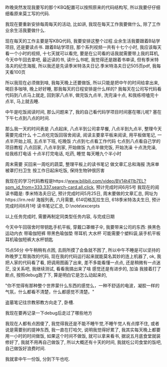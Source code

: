 昨晚突然发现我要写的那个KBQ配置可以按照原来的代码结构写, 所以我要仔仔细细看原来莫工写的代码.

我现在要重新安排每周每天的活动, 比如讲, 我现在每天工作我要做什么, 除了工作业余生活我要做什么.

现在每天的工作主要是写KBQ代码, 我要安排这整个过程.业余生活我要跟着B站学项目, 还是要读点书.
跟着B站学项目, 那个系列视频一共有十七个小时, 我应该每天看一个小时的视频, 十七天就可以看完, 要是在公司看的话我就需要带上我的耳机, 今天中午回去拿吧, 最近读的书, 读什么书呢, 我觉得还是跟着书单读, 但有季米特洛夫的纪念海报, 所以我还是先读季米特洛夫日记.季米特洛夫日记505页pdf, 我每天看100页

所以我现在必须做到啥, 我每天晚上还要做饭, 所以只能是把中午的时间给拿出来, 喝巨多咖啡, 晚上好好睡, 那我每天的日程安排是什么样的? 我每天在公司写代码看代码到八点马上就走, 回到家八点半, 做完饭九点半, 洗完澡十点, 和我栋唠嗑完十点半, 马上就去睡.

中午是吃饭阅读时间, 那么问题来了, 我的自己看代码学项目时间塞在哪儿呢? 塞在下午七点到八点的时间.

那么我一天的时间表是
八点起床, 
八点半到公司拿早餐, 
八点半到九点半, 整理今天需要完成什么
十二点吃完饭回宿舍阅读, 阅读主要拿平板来阅读, 用平板做笔记, 
一点半开始上班, 
五点半下班, 吃晚饭
六点到七点看工作代码
七点到八点看自己学的项目教程
八点回家, 
八点半到家, 开始做饭
九点半做完饭, 开始洗澡
十点洗完澡, 给我栋打电话
十点半打完电话, 吃药, 睡觉
每天睡九个半小时


周末需要
买回来一周吃的蔬菜, 
整理平板上的读书笔记
做文章汇总和海报
洗床单被罩打扫卫生
按工作日起床吃饭, 保持生物钟很厉害

我现在的学习代码教程是https://www.bilibili.com/video/BV14t411b7EL?spm_id_from=333.337.search-card.all.click, 预计完成时间6月5号
我现在的阅读书籍是: 季米特洛夫日记, 预计完成时间5月25日, 
周末要做的文章汇总, 网址为https://irn.red/
        海报列表, 六月需要, 614切格瓦拉生日, 618季米特洛夫生日, 预计完成时间6月1号
        读书笔记汇总, D:\note\excerpts

以上任务完成时, 需要再制定同类型任务内容, 与完成日期

今天中午回宿舍时带钥匙手机平板, 穿戴口罩帽子伞, 我要带来公司的东西:
换黑色运动内衣
带瑜伽短裤
带黑色瑜伽垫
带耳机
大水杯
可能需要个塑料袋,装手机平板耳机瑜伽短裤大水杯钥匙



15点56分
中午稍稍有点困, 去厕所摸了会鱼就不困了, 所以中午不睡是可以坚持的
昨晚罗工帮我改的代码, 现在我的代码运行起来就能莫名其妙的连上机器了, ok, 
我把人家的代码看了看, 把调用图画了出来, 差不多能看懂一点点, 还是稍微有一点迷茫, 
没关系吧, 我继续测试, 看看我搞出来了啥
感觉还是有进步的, 加油
我接着打了断点, 按照debug跑了下, 算是明白它是怎么动起来的,


"你不觉得有那种整个世界蒙什么东西的感觉么，一种不舒适的电波，凝胶一样的气氛，什么都看不清楚，什么都感觉不清楚。"

盗墓笔记往宗教邪教方向走了, 卧槽.

我现在要再记录一下debug后走过了哪些地方


我现在人都有点困傻了, 我觉得我还是不能不睡午觉,不睡午觉人有点撑不住, 或者说是需要别的提神东西, 我一直在打哈欠, 说明我觉得好累了, 我其实每天晚上都要用一小时的时间做饭, 如果这个时间不做饭, 就可以拿来看书, 据说五月底食堂就装修好了, 我就不用再自己做饭了, 所以大概还有十天的时间, 我就吃公司食堂的饭吧, 自己做饭好浪费时间. 

我就拿中午一份饭, 分到下午也吃.